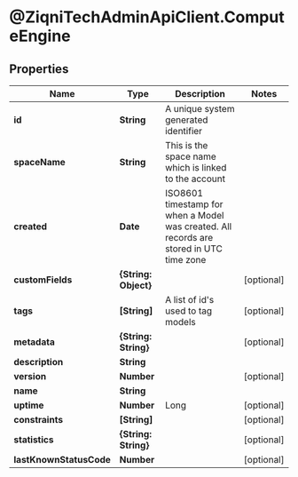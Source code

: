 # @ZiqniTechAdminApiClient.ComputeEngine

## Properties

Name | Type | Description | Notes
------------ | ------------- | ------------- | -------------
**id** | **String** | A unique system generated identifier | 
**spaceName** | **String** | This is the space name which is linked to the account | 
**created** | **Date** | ISO8601 timestamp for when a Model was created. All records are stored in UTC time zone | 
**customFields** | **{String: Object}** |  | [optional] 
**tags** | **[String]** | A list of id&#39;s used to tag models | [optional] 
**metadata** | **{String: String}** |  | [optional] 
**description** | **String** |  | 
**version** | **Number** |  | [optional] 
**name** | **String** |  | 
**uptime** | **Number** | Long | [optional] 
**constraints** | **[String]** |  | [optional] 
**statistics** | **{String: String}** |  | [optional] 
**lastKnownStatusCode** | **Number** |  | [optional] 


